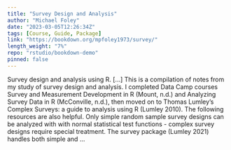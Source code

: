 ```yaml
---
title: "Survey Design and Analysis"
author: "Michael Foley"
date: "2023-03-05T12:26:34Z"
tags: [Course, Guide, Package]
link: "https://bookdown.org/mpfoley1973/survey/"
length_weight: "7%"
repo: "rstudio/bookdown-demo"
pinned: false
---
```


Survey design and analysis using R. [...] This is a compilation of notes from my study of survey design and analysis. I completed Data Camp courses Survey and Measurement Development in R (Mount, n.d.) and Analyzing Survey Data in R (McConville, n.d.), then moved on to Thomas Lumley’s Complex Surveys: a guide to analysis using R (Lumley 2010). The following resources are also helpful. Only simple random sample survey designs can be analyzed with with normal statistical test functions - complex survey designs require special treatment. The survey package (Lumley 2021) handles both simple and ...
